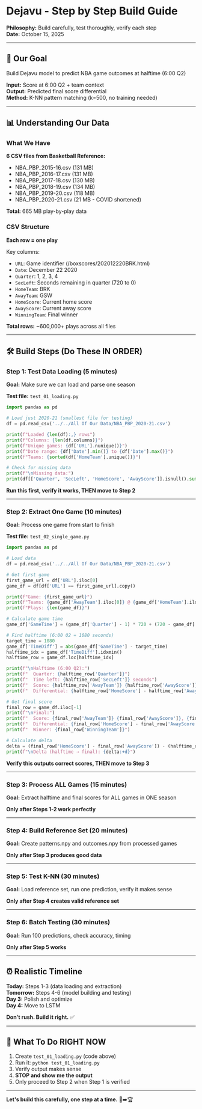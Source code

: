 # Dejavu - Step by Step Build Guide

**Philosophy:** Build carefully, test thoroughly, verify each step  
**Date:** October 15, 2025

---

## 🎯 Our Goal

Build Dejavu model to predict NBA game outcomes at halftime (6:00 Q2)

**Input:** Score at 6:00 Q2 + team context  
**Output:** Predicted final score differential  
**Method:** K-NN pattern matching (k=500, no training needed)

---

## 📊 Understanding Our Data

### What We Have

**6 CSV files from Basketball Reference:**
- NBA_PBP_2015-16.csv (131 MB)
- NBA_PBP_2016-17.csv (131 MB)
- NBA_PBP_2017-18.csv (130 MB)
- NBA_PBP_2018-19.csv (134 MB)
- NBA_PBP_2019-20.csv (118 MB)
- NBA_PBP_2020-21.csv (21 MB - COVID shortened)

**Total:** 665 MB play-by-play data

### CSV Structure

**Each row = one play**

Key columns:
- `URL`: Game identifier (/boxscores/202012220BRK.html)
- `Date`: December 22 2020
- `Quarter`: 1, 2, 3, 4
- `SecLeft`: Seconds remaining in quarter (720 to 0)
- `HomeTeam`: BRK
- `AwayTeam`: GSW
- `HomeScore`: Current home score
- `AwayScore`: Current away score
- `WinningTeam`: Final winner

**Total rows:** ~600,000+ plays across all files

---

## 🛠️ Build Steps (Do These IN ORDER)

### Step 1: Test Data Loading (5 minutes)

**Goal:** Make sure we can load and parse one season

**Test file:** `test_01_loading.py`

```python
import pandas as pd

# Load just 2020-21 (smallest file for testing)
df = pd.read_csv('../../All Of Our Data/NBA_PBP_2020-21.csv')

print(f"Loaded {len(df):,} rows")
print(f"Columns: {len(df.columns)}")
print(f"Unique games: {df['URL'].nunique()}")
print(f"Date range: {df['Date'].min()} to {df['Date'].max()}")
print(f"Teams: {sorted(df['HomeTeam'].unique())}")

# Check for missing data
print(f"\nMissing data:")
print(df[['Quarter', 'SecLeft', 'HomeScore', 'AwayScore']].isnull().sum())
```

**Run this first, verify it works, THEN move to Step 2**

---

### Step 2: Extract One Game (10 minutes)

**Goal:** Process one game from start to finish

**Test file:** `test_02_single_game.py`

```python
import pandas as pd

# Load data
df = pd.read_csv('../../All Of Our Data/NBA_PBP_2020-21.csv')

# Get first game
first_game_url = df['URL'].iloc[0]
game_df = df[df['URL'] == first_game_url].copy()

print(f"Game: {first_game_url}")
print(f"Teams: {game_df['AwayTeam'].iloc[0]} @ {game_df['HomeTeam'].iloc[0]}")
print(f"Plays: {len(game_df)}")

# Calculate game time
game_df['GameTime'] = (game_df['Quarter'] - 1) * 720 + (720 - game_df['SecLeft'])

# Find halftime (6:00 Q2 = 1080 seconds)
target_time = 1080
game_df['TimeDiff'] = abs(game_df['GameTime'] - target_time)
halftime_idx = game_df['TimeDiff'].idxmin()
halftime_row = game_df.loc[halftime_idx]

print(f"\nHalftime (6:00 Q2):")
print(f"  Quarter: {halftime_row['Quarter']}")
print(f"  Time left: {halftime_row['SecLeft']} seconds")
print(f"  Score: {halftime_row['AwayTeam']} {halftime_row['AwayScore']}, {halftime_row['HomeTeam']} {halftime_row['HomeScore']}")
print(f"  Differential: {halftime_row['HomeScore'] - halftime_row['AwayScore']:+d}")

# Get final score
final_row = game_df.iloc[-1]
print(f"\nFinal:")
print(f"  Score: {final_row['AwayTeam']} {final_row['AwayScore']}, {final_row['HomeTeam']} {final_row['HomeScore']}")
print(f"  Differential: {final_row['HomeScore'] - final_row['AwayScore']:+d}")
print(f"  Winner: {final_row['WinningTeam']}")

# Calculate delta
delta = (final_row['HomeScore'] - final_row['AwayScore']) - (halftime_row['HomeScore'] - halftime_row['AwayScore'])
print(f"\nDelta (halftime → final): {delta:+d}")
```

**Verify this outputs correct scores, THEN move to Step 3**

---

### Step 3: Process ALL Games (15 minutes)

**Goal:** Extract halftime and final scores for ALL games in ONE season

**Only after Steps 1-2 work perfectly**

---

### Step 4: Build Reference Set (20 minutes)

**Goal:** Create patterns.npy and outcomes.npy from processed games

**Only after Step 3 produces good data**

---

### Step 5: Test K-NN (30 minutes)

**Goal:** Load reference set, run one prediction, verify it makes sense

**Only after Step 4 creates valid reference set**

---

### Step 6: Batch Testing (30 minutes)

**Goal:** Run 100 predictions, check accuracy, timing

**Only after Step 5 works**

---

## ⏰ Realistic Timeline

**Today:** Steps 1-3 (data loading and extraction)  
**Tomorrow:** Steps 4-6 (model building and testing)  
**Day 3:** Polish and optimize  
**Day 4:** Move to LSTM

**Don't rush. Build it right.** ✅

---

## 🎯 What To Do RIGHT NOW

1. Create `test_01_loading.py` (code above)
2. Run it: `python test_01_loading.py`
3. Verify output makes sense
4. **STOP and show me the output**
5. Only proceed to Step 2 when Step 1 is verified

---

**Let's build this carefully, one step at a time.** 🐢➡️🏆

